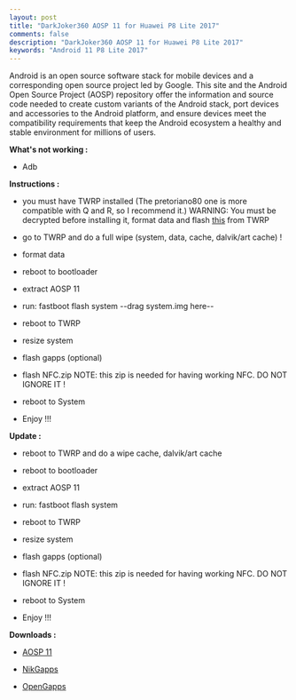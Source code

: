 ```yaml
---
layout: post
title: "DarkJoker360 AOSP 11 for Huawei P8 Lite 2017"
comments: false
description: "DarkJoker360 AOSP 11 for Huawei P8 Lite 2017"
keywords: "Android 11 P8 Lite 2017"
---
```


Android is an open source software stack for mobile devices and a corresponding open source project led by Google. This site and the Android Open Source Project (AOSP) repository offer the information and source code needed to create custom variants of the Android stack, port devices and accessories to the Android platform, and ensure devices meet the compatibility requirements that keep the Android ecosystem a healthy and stable environment for millions of users. 


**What's not working :**

 * Adb

**Instructions :**

 * you must have TWRP installed (The pretoriano80 one is more compatible with Q and R, so I recommend it.)
WARNING: You must be decrypted before installing it, format data and flash [this](https://sourceforge.net/projects/darkjoker360-developements/files/Huawei/fstab.hi6250b.zip/download) from TWRP

* go to TWRP and do a full wipe (system, data, cache, dalvik/art cache) !

* format data

* reboot to bootloader

* extract AOSP 11

* run: fastboot flash system --drag system.img here--

* reboot to TWRP

* resize system

* flash gapps (optional)

* flash NFC.zip
NOTE: this zip is needed for having working NFC. DO NOT IGNORE IT !

* reboot to System

* Enjoy !!! 

**Update :**
* reboot to TWRP and do a wipe cache, dalvik/art cache

* reboot to bootloader

* extract AOSP 11

* run: fastboot flash system <drag system.img here>

* reboot to TWRP

* resize system

* flash gapps (optional)

* flash NFC.zip
NOTE: this zip is needed for having working NFC. DO NOT IGNORE IT !

* reboot to System

* Enjoy !!! 

**Downloads :**

 * [AOSP 11](https://sourceforge.net/projects/darkjoker360-developements/files/Xiaomi/Redmi%20Note%208/ROM/Miui-Ports-8T/xiaomi.eu-beta/)

 * [NikGapps](https://sourceforge.net/projects/nikgapps/files/Releases/)

 * [OpenGapps](https://opengapps.org/)
